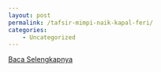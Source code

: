 ```yaml
---
layout: post
permalink: /tafsir-mimpi-naik-kapal-feri/
categories:
    - Uncategorized
---
```


[Baca Selengkapnya](/10)